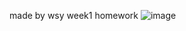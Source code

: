 made by wsy
week1 homework
![image](https://github.com/ophwsjtu18/ohw22f/blob/main/wsy/Homework%201/Image.png)
